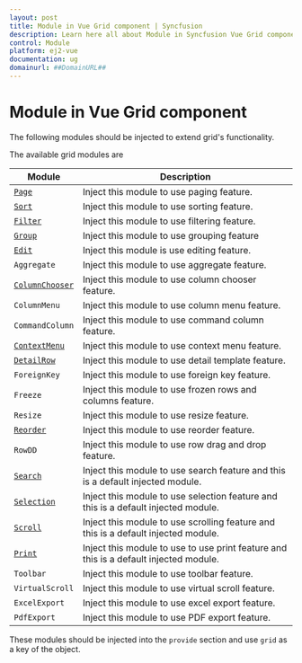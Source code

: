 ```yaml
---
layout: post
title: Module in Vue Grid component | Syncfusion
description: Learn here all about Module in Syncfusion Vue Grid component of Syncfusion Essential JS 2 and more.
control: Module 
platform: ej2-vue
documentation: ug
domainurl: ##DomainURL##
---
```


# Module in Vue Grid component

The following modules should be injected to extend grid's functionality.

The available grid modules are

| Module | Description |
|------|-------------|
| [`Page`](https://ej2.syncfusion.com/vue/documentation/api/grid/page/)| Inject this module to use paging feature.|
| [`Sort`](https://ej2.syncfusion.com/vue/documentation/api/grid/sort/)| Inject this module to use sorting feature.|
| [`Filter`](https://ej2.syncfusion.com/vue/documentation/api/grid/filter/)| Inject this module to use filtering feature.|
| [`Group`](https://ej2.syncfusion.com/vue/documentation/api/grid/group/)| Inject this module to use grouping feature|
| [`Edit`](https://ej2.syncfusion.com/vue/documentation/api/grid/edit/)| Inject this module is use editing feature.|
| `Aggregate`| Inject this module to use aggregate feature.|
| [`ColumnChooser`](https://ej2.syncfusion.com/vue/documentation/api/grid/columnChooser/)| Inject this module to use column chooser feature.|
| `ColumnMenu`| Inject this module to use column menu feature.|
| `CommandColumn`| Inject this module to use command column feature.|
| [`ContextMenu`](https://ej2.syncfusion.com/vue/documentation/api/grid/contextMenu/)| Inject this module to use context menu feature.|
| [`DetailRow`](https://ej2.syncfusion.com/vue/documentation/api/grid/detailRow/)| Inject this module to use detail template feature.|
| `ForeignKey`| Inject this module to use foreign key feature.|
| `Freeze`| Inject this module to use frozen rows and columns feature.|
| `Resize`| Inject this module to use resize feature.|
| [`Reorder`](https://ej2.syncfusion.com/vue/documentation/api/grid/reorder/)| Inject this module to use reorder feature.|
| `RowDD`| Inject this module to use row drag and drop feature.|
| [`Search`](https://ej2.syncfusion.com/vue/documentation/api/grid/search/)| Inject this module to use search feature and this is a default injected module.|
| [`Selection`](https://ej2.syncfusion.com/vue/documentation/api/grid/selection/)| Inject this module to use selection feature and this is a default injected module.|
| [`Scroll`](https://ej2.syncfusion.com/vue/documentation/api/grid/scroll/)| Inject this module to use scrolling feature and this is a default injected module.|
| [`Print`](https://ej2.syncfusion.com/vue/documentation/api/grid/print/)| Inject this module to use to use print feature and this is a default injected module.|
| `Toolbar`| Inject this module to use toolbar feature.|
| `VirtualScroll`| Inject this module to use virtual scroll feature.|
| `ExcelExport`| Inject this module to use excel export feature.|
| `PdfExport`| Inject this module to use PDF export feature.|

These modules should be injected into the `provide` section and use `grid` as a key of the object.
